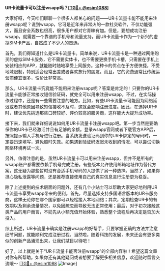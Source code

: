 **UR卡流量卡可以注册wsapp吗？[[TG💪+ @esim1088](https://t.me/s/esim1088)]**

大家好呀，今天咱们聊聊一个很多人都关心的问题——UR卡流量卡能不能用来注册wsapp呢？说到wsapp，它可是近年来非常火的一款社交软件，不仅功能强大，而且安全系数也很高，很多用户都对它青睐有加。但是，要想成功注册wsapp，就需要一个靠谱的手机号和流量支持，而UR卡流量卡作为一个新兴的虚拟SIM卡产品，自然成了不少人的首选。

首先，我们得知道什么是UR卡流量卡。简单来说，UR卡流量卡是一种通过网络购买的虚拟SIM卡服务，它不需要实体卡，也不需要更换手机卡槽，只需要在手机上安装相应的APP，就能随时随地享受上网服务。这种卡的优点在于方便快捷，不受地域限制，特别适合经常出差或者喜欢旅行的朋友。而且，它的资费通常比传统运营商便宜很多，性价比非常高。

那么，UR卡流量卡究竟能不能用来注册wsapp呢？答案是肯定的！只要你的UR卡流量卡能够正常接收短信验证码，就完全可以用来注册wsapp。不过，在实际操作过程中，还是有一些需要注意的地方。比如，有些UR卡流量卡可能因为网络延迟或者其他原因导致短信接收不及时，这就会影响注册进度。因此，在选择UR卡时，建议优先挑选那些口碑较好、评价较高的服务商，这样能大大提升成功率。

接下来，我们就来详细说说如何用UR卡流量卡注册wsapp吧。第一步当然是要确保你的UR卡已经激活并且有足够的余额。登录wsapp官网或者下载官方APP后，按照提示输入手机号进行注册。当系统发送验证码到你的UR卡绑定的号码时，一定要迅速填写，避免超时失效。如果遇到验证码迟迟未收到的情况，可以尝试切换网络环境再试一次。

另外，值得注意的是，虽然UR卡流量卡可以用来注册wsapp，但并不是所有的wsapp账户都需要依赖手机号完成注册。有些版本允许使用邮箱地址作为替代方案，这无疑为那些暂时没有合适手机号码的人提供了另一种选择。当然了，如果你担心隐私泄露等问题，还是推荐直接使用自己的真实信息进行注册更为稳妥。

除了上述提到的技术层面的问题外，还有几个小贴士可以帮助大家更好地利用UR卡流量卡享受wsapp带来的便利。首先，尽量选择支持多国语言版本的UR卡服务商，这样无论你在哪个国家都可以轻松接入本地网络；其次，定期检查UR卡的有效期以及剩余流量情况，以免因疏忽而导致无法正常使用；最后，对于初次接触这类产品的用户而言，不妨先从小额充值开始体验，熟悉整个流程后再决定是否加大投入。

综上所述，UR卡流量卡确实是注册wsapp的好帮手，只要掌握正确的方法并注意细节问题，就能顺利完成注册过程。当然啦，随着科技的发展，未来还会有更多类似的创新产品涌现出来，让我们拭目以待吧！

好了，以上就是关于“UR卡流量卡能否注册wsapp”的全部内容啦！希望这篇文章对你有所帮助。如果你还有其他疑问或者想要了解更多相关信息，欢迎随时留言交流哦～ [[TG💪+ @esim1088](https://t.me/s/esim1088) ![Image](https://i.postimg.cc/4NQfJmqS/Snipaste-2025-05-13-00-14-12.png)]
